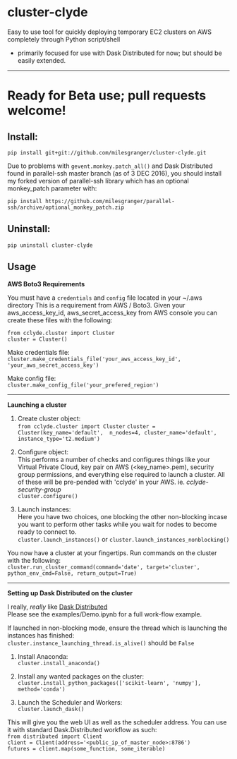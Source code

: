 # cluster-clyde
Easy to use tool for quickly deploying temporary EC2 clusters on AWS completely through Python script/shell
- primarily focused for use with Dask Distributed for now; but should be easily extended.

---

# Ready for Beta use; pull requests welcome!

## Install:
`pip install git+git://github.com/milesgranger/cluster-clyde.git`

Due to problems with `gevent.monkey.patch_all()` and Dask Distributed found in parallel-ssh master branch (as of 3 DEC 2016), 
you should install my forked version of parallel-ssh library which has an optional monkey_patch parameter with:

`pip install https://github.com/milesgranger/parallel-ssh/archive/optional_monkey_patch.zip`


## Uninstall:
`pip uninstall cluster-clyde`


## Usage

**AWS Boto3 Requirements**

You must have a `credentials` and `config` file located in your ~/.aws directory
This is a requirement from AWS / Boto3. Given your aws_access_key_id, aws_secret_access_key from AWS console
you can create these files with the following:

`from cclyde.cluster import Cluster`<br/>
`cluster = Cluster()`

Make credentials file:<br/>
`cluster.make_credentials_file('your_aws_access_key_id', 'your_aws_secret_access_key')`

Make config file:<br/>
`cluster.make_config_file('your_prefered_region')`



---

**Launching a cluster**

1. Create cluster object:<br/>
`from cclyde.cluster import Cluster`
`cluster = Cluster(key_name='default', 
                   n_nodes=4,
                   cluster_name='default',
                   instance_type='t2.medium')`
                   
2. Configure object:<br/>
This performs a number of checks and configures things like your Virtual Private Cloud,
key pair on AWS (<key_name>.pem), security group permissions, and everything else required
to launch a cluster. All of these will be pre-pended with 'cclyde' in your AWS. ie. *cclyde-security-group*
<br/>`cluster.configure()`


3. Launch instances:<br/>
Here you have two choices, one blocking the other non-blocking incase you want to perform
other tasks while you wait for nodes to become ready to connect to.<br/>
`cluster.launch_instances()` or `cluster.launch_instances_nonblocking()`

You now have a cluster at your fingertips. Run commands on the cluster with the following:<br/>
`cluster.run_cluster_command(command='date',
                             target='cluster',
                             python_env_cmd=False,
                             return_output=True)`

---

**Setting up Dask Distributed on the cluster**

I really, *really* like [Dask Distributed](https://github.com/dask/distributed)<br/>
Please see the examples/Demo.ipynb for a full work-flow example. 

If launched in non-blocking mode, ensure the thread which is launching the instances
has finished:<br/>
`cluster.instance_launching_thread.is_alive()` should be `False`

1. Install Anaconda:<br/>
`cluster.install_anaconda()`

2. Install any wanted packages on the cluster:<br/>
`cluster.install_python_packages(['scikit-learn', 'numpy'], method='conda')`

3. Launch the Scheduler and Workers:<br/>
`cluster.launch_dask()`

This will give you the web UI as well as the scheduler address.
You can use it with standard Dask.Distributed workflow as such:<br/>
`from distributed import Client`<br/>
`client = Client(address='<public_ip_of_master_node>:8786')`<br/>
`futures = client.map(some_function, some_iterable)`